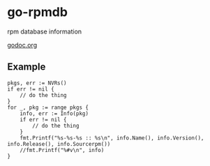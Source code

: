 # go-rpmdb

rpm database information

[godoc.org](https://godoc.org/github.com/vbatts/go-rpmdb)

## Example

```golang
pkgs, err := NVRs()
if err != nil { 
	// do the thing
}
for _, pkg := range pkgs {
	info, err := Info(pkg)
	if err != nil { 
		// do the thing
	}
	fmt.Printf("%s-%s-%s :: %s\n", info.Name(), info.Version(), info.Release(), info.Sourcerpm())
	//fmt.Printf("%#v\n", info)
}
```
